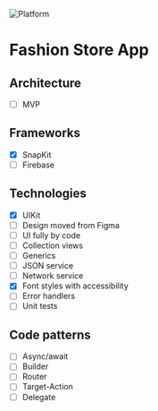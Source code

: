 ![Platform][platform-image]

# Fashion Store App

## Architecture
- [ ] MVP 

## Frameworks
- [x] SnapKit
- [ ] Firebase

## Technologies
- [x] UIKit
- [ ] Design moved from Figma
- [ ] UI fully by code
- [ ] Collection views
- [ ] Generics
- [ ] JSON service
- [ ] Network service
- [x] Font styles with accessibility
- [ ] Error handlers
- [ ] Unit tests

## Code patterns
- [ ] Async/await
- [ ] Builder
- [ ] Router
- [ ] Target-Action
- [ ] Delegate

<!-- URL's -->
[platform-image]: https://img.shields.io/badge/Platform-iOS-green.svg
